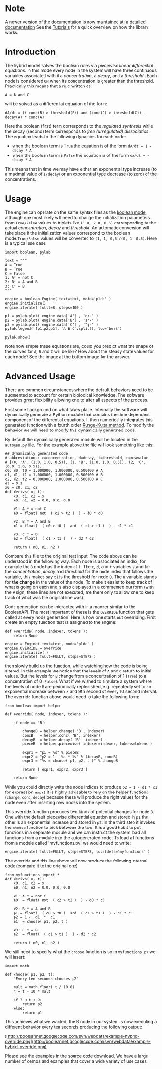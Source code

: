 # Note #
A newer version of the documentation is now maintained at: a [detailed documentation](http://atlas.bx.psu.edu/booleannet/booleannet.html)  See the [Tutorials](http://atlas.bx.psu.edu/booleannet/booleannet.html#Tutorials) for a quick overview on how the library works.


# Introduction #

The hybrid model solves the boolean rules via _piecewise linear differential equations_.
In this mode every node in the system will have three continuous variables associated with it a _concentration_, a _decay_, and a _threshold_ . Each node is considered `ON` when its concentration is greater than the threshold. Practically this means that a rule written as:

```
A = B and C 
```

will be solved as a differential equation of the form:

```
dA/dt = (( conc(B) > threshold(B)) and (conc(C) > threshold(C)) - decay(A) * conc(A) 
```

Here the boolean (first) term corresponds to the _regulated synthesis_ while the decay (second) term corresponds to _free (unregulated) dissociation_. The equation leads to the following dynamics for each node:

  * when the boolean term is `True` the equation is of the form `dA/dt = 1 - decay * A`
  * when the boolean term is `False` the equation is of the form `dA/dt = - decay * A`

This means that in time we may have either an exponential type increase (to a maximal value of `1/decay`) or an exponential type decrease (to zero) of the concentrations.

# Usage #

The engine can operate on the same syntax files as the [boolean mode](BooleanAPI.md), although one most likely will need to change the initialization parameters from `True/False` values to triplets like `(1.0, 2.0, 0.5)` corresponding to the actual _concentration_, _decay_ and _threshold_. An automatic conversion will take place if the initialization values correspond to the boolean mode:`True/False` values will be converted to `(1, 1, 0,5)/(0, 1, 0.5)`. Here is a typical use case:

```
import boolean, pylab

text = """
A = True
B = True 
C = False
1: A* = not C 
2: B* = A and B
3: C* = B
"""

engine = boolean.Engine( text=text, mode='plde' )
engine.initialize()
engine.iterate( fullt=8, steps=100 )

p1 = pylab.plot( engine.data['A'] , 'ob-' )
p2 = pylab.plot( engine.data['B'] , 'sr-' )
p3 = pylab.plot( engine.data['C'] , '^g-' )
pylab.legend( [p1,p2,p3], "A B C".split(), loc="best")

pylab.show()
```

Note how simple these equations are, could you predict what the shape of the curves for `A`, `B` and `C` will be like? How about the steady state values for each node? See the image at the bottom image for the answer.

# Advanced Usage #

There are common circumstances where the default behaviors need to be augmented to account for certain biological knowledge. The software provides great flexibility allowing one to alter all aspects of the process.

First some background on what takes place. Internally the software will dynamically generate a Python module that contains the time dependent component of the differential equations. It then numerically integrates this generated function with a fourth order [Runge-Kutta method](http://en.wikipedia.org/wiki/Runge-Kutta_methods). To modify the behavior we will need to modify this dynamically generated code.

By default the dynamically generated module will be located in the `autogen.py` file. For the example above the file will look something like this:
```
## dynamically generated code
# abbreviations: c=concentration, d=decay, t=threshold, n=newvalue
# [(0, 'A', (1.0, 1.0, 0.5)), (1, 'B', (1.0, 1.0, 0.5)), (2, 'C', (0.0, 1.0, 0.5))]
c0, d0, t0 = 1.000000, 1.000000, 0.500000 # A
c1, d1, t1 = 1.000000, 1.000000, 0.500000 # B
c2, d2, t2 = 0.000000, 1.000000, 0.500000 # C
dt = 0.1
x0 = c0, c1, c2
def derivs( x, t):
    c0, c1, c2 = x
    n0, n1, n2 = 0.0, 0.0, 0.0
    
    #1: A * = not C
    n0 = float( not  ( c2 > t2 )  ) - d0 * c0
    
    #2: B * = A and B
    n1 = float(  ( c0 > t0 )  and  ( c1 > t1 )  ) - d1 * c1
    
    #3: C * = B
    n2 = float(  ( c1 > t1 )  ) - d2 * c2

    return ( n0, n1, n2 ) 
```

Compare this file to the original text input. The code above can be understood in the following way. Each node is associated an index, for example the `B` node has the index of `1`. The `c`, `d`, and `t` variables stand for the _concentration_, _decay_ and _threshold_ for the node index that follows the variable, this makes say `t1` is the threshold for node `B`. The `n` variable stands for **the change** in the value of the node. To make it easier to keep track of what is going on  each line is also displayed in a commented out form (with the `#` sign, these lines are not executed, are there only to allow one to keep track of what was the original line was).

Code generation can be interacted with in a manner similar to the BooleanAPI. The most important of these is the `OVERRIDE` function that gets called at every node generation.
Here is how one starts out overriding. First create an empty function that is assigned to the engine:

```
def override( node, indexer, tokens ):
    return None

engine = Engine( text=text, mode='plde' )
engine.OVERRIDE = override
engine.initialize( )
engine.iterate( fullt=FULLT, steps=STEPS )
```

then slowly build up the function, while watching how the code is being altered. In this example we notice that the levels of `A` and `C` return to initial values. But the levels for `B` change from a concentration of 1 (`True`) to a concentration of 0 (`False`). What if we wished to simulate a system where the levels of node `B` are periodically replenished, e.g. repeatedly set to an exponential increase between 7 and 9th second of every 10 second interval. The override function above would need to take the following form:

```
from boolean import helper

def override( node, indexer, tokens ):

    if node == 'B':
        
        changeB = helper.change( 'B', indexer)
        concB   = helper.conc( 'B', indexer)
        decayB  = helper.decay( 'B', indexer)
        pieceB  = helper.piecewise( indexer=indexer, tokens=tokens )
        
        expr1 = "p1 = %s" % pieceB
        expr2 = "p2 = 1 - %s * %s" % (decayB, concB)
        expr3 = "%s = choose( p1, p2, t )" % changeB 
        
        return [ expr1, expr2, expr3 ]
    
    return None
```
While you could directly write the node indices to produce `p2 = 1 - d1 * c1` for expression `expr2` it is highly advisable to rely on the helper functions (`change`, `conc`, `decay`) because these will produce the right values for the node even after inserting new nodes into the system.

This override function produces two kinds of potential changes for node `B`. One with the default piecewise differential equation and stored in `p1` the other is an exponential increase and stored in `p2`. In the third step it invokes the `choose` function to pick between the two. It is a good habit to put functions in a separate module and we can instruct the system load all functions from a module into the autogenerated code. To load all functions from a module called 'myfunctions.py' we would need to write:

```
engine.iterate( fullt=FULLT, steps=STEPS, localdefs='myfunctions' )
```

The override and this line above will now produce the following internal code (compare it to the original one)

```
from myfunctions import *
def derivs( x, t):
    c0, c1, c2 = x
    n0, n1, n2 = 0.0, 0.0, 0.0
    
    #1: A * = not C
    n0  = float( not  ( c2 > t2 )  ) - d0 * c0
    
    #2: B * = A and B
    p1 = float(  ( c0 > t0 )  and  ( c1 > t1 )  ) - d1 * c1
    p2 = 1 -  d1  *  c1
    n1  = choose( p1, p2, t )
    
    #3: C * = B
    n2  = float(  ( c1 > t1 )  ) - d2 * c2

    return ( n0, n1, n2 ) 
```

We still need to specify what the `choose` function is so in `myfunctions.py` we will insert:

```
import math

def choose( p1, p2, t):
    "Every ten seconds chooses p2"
    
    mult = math.floor( t / 10.0)
    t = t - 10 * mult 

    if 7 < t < 9:
        return p2
    else:
        return p1
```

This achieves what we wanted, the B node in our system is now executing a different behavior every ten seconds producing the following output:

![http://booleannet.googlecode.com/svn/webdata/example-hybrid-override.png](http://booleannet.googlecode.com/svn/webdata/example-hybrid-override.png)

Please see the examples in the source code download. We have a large number of demos and examples that cover a wide variety of use cases.